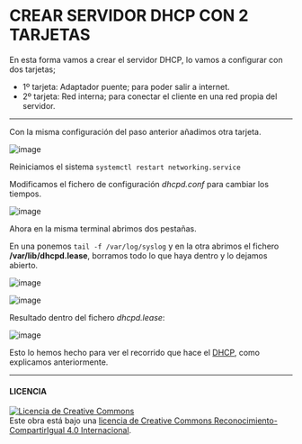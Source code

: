 # CREAR SERVIDOR DHCP CON 2 TARJETAS

En esta forma vamos a crear el servidor DHCP, lo vamos a configurar con dos tarjetas; 
- 1º tarjeta: Adaptador puente; para poder salir a internet.
- 2º tarjeta: Red interna; para conectar el cliente en una red propia del servidor.

----------------------------------------------------------------------------------------
Con la misma configuración del paso anterior añadimos otra tarjeta.

![image](img/1.PNG)

Reiniciamos el sistema ` systemctl restart networking.service `

Modificamos el fichero de configuración  *dhcpd.conf* para cambiar los tiempos.

![image](img/2.PNG)

Ahora en la misma terminal abrimos dos pestañas.

En una ponemos ` tail -f /var/log/syslog ` y en la otra abrimos el fichero **/var/lib/dhcpd.lease**, borramos todo lo que haya dentro y lo dejamos abierto.

![image](img/3.PNG)

![image](img/4.PNG)

Resultado dentro del fichero *dhcpd.lease*: 

![image](img/5.PNG)

Esto lo hemos hecho para ver el recorrido que hace el [DHCP](README.md), como explicamos anteriormente.

-----------------------------------------------------------------------------------------
#### LICENCIA

<a rel="license" href="http://creativecommons.org/licenses/by-sa/4.0/"><img alt="Licencia de Creative Commons" style="border-width:0" src="https://i.creativecommons.org/l/by-sa/4.0/88x31.png" /></a><br />Este obra está bajo una <a rel="license" href="http://creativecommons.org/licenses/by-sa/4.0/">licencia de Creative Commons Reconocimiento-CompartirIgual 4.0 Internacional</a>.
